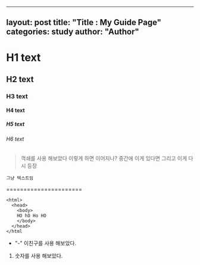 ----
layout: post
title: "Title : My Guide Page"
categories: study
author: "Author"
----

# H1 text
## H2 text
### H3 text
#### H4 text
##### H5 text
###### H6 text

> 꺽쇄를 사용 해보았다
> 이렇게 하면 이어지나?
중간에 이게 있다면
> 그리고 이게 다시 등장

```
그냥 텍스트임
```
======================
```
<html>
  <head>
    <body>
    HO hO Ho HO
    </body>
  </head>
</html
```

- "-" 이친구를 사용 해보았다.
1. 숫자를 사용 해보았다.
